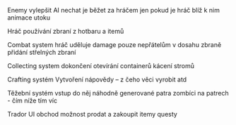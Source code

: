 ﻿Enemy
    vylepšit AI
    nechat je běžet za hráčem jen pokud je hráč blíž k nim
    animace utoku

Hráč
    používání zbraní z hotbaru a itemů

Combat system
    hráč uděluje damage pouze nepřátelům v dosahu zbraně 
    přidání střelných zbraní

Collecting system
    dokončení otevírání containerů
    kácení stromů

Crafting systém
    Vytvoření nápovědy – z čeho věci vyrobit atd

Těžební systém
    vstup do něj
    náhodně generované patra
    zombíci na patrech - čím níže tím víc

Trador
    UI 
    obchod možnost prodat a zakoupit itemy 
    questy